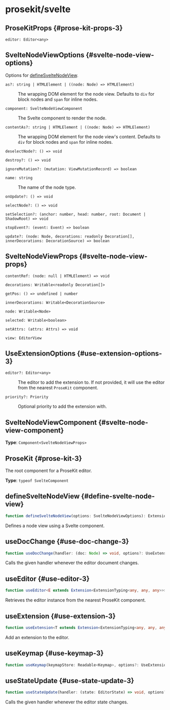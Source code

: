 # prosekit/svelte

## ProseKitProps {#prose-kit-props-3}

<dl>

<dt>

`editor: Editor<any>`

</dt>

<dd>

</dd>

</dl>

## SvelteNodeViewOptions {#svelte-node-view-options}

Options for [defineSvelteNodeView](svelte.md#define-svelte-node-view).

<dl>

<dt>

`as?: string | HTMLElement | ((node: Node) => HTMLElement)`

</dt>

<dd>

The wrapping DOM element for the node view. Defaults to `div` for block nodes and `span` for inline nodes.

</dd>

<dt>

`component: SvelteNodeViewComponent`

</dt>

<dd>

The Svelte component to render the node.

</dd>

<dt>

`contentAs?: string | HTMLElement | ((node: Node) => HTMLElement)`

</dt>

<dd>

The wrapping DOM element for the node view's content. Defaults to `div` for block nodes and `span` for inline nodes.

</dd>

<dt>

`deselectNode?: () => void`

</dt>

<dd>

</dd>

<dt>

`destroy?: () => void`

</dt>

<dd>

</dd>

<dt>

`ignoreMutation?: (mutation: ViewMutationRecord) => boolean`

</dt>

<dd>

</dd>

<dt>

`name: string`

</dt>

<dd>

The name of the node type.

</dd>

<dt>

`onUpdate?: () => void`

</dt>

<dd>

</dd>

<dt>

`selectNode?: () => void`

</dt>

<dd>

</dd>

<dt>

`setSelection?: (anchor: number, head: number, root: Document | ShadowRoot) => void`

</dt>

<dd>

</dd>

<dt>

`stopEvent?: (event: Event) => boolean`

</dt>

<dd>

</dd>

<dt>

`update?: (node: Node, decorations: readonly Decoration[], innerDecorations: DecorationSource) => boolean`

</dt>

<dd>

</dd>

</dl>

## SvelteNodeViewProps {#svelte-node-view-props}

<dl>

<dt>

`contentRef: (node: null | HTMLElement) => void`

</dt>

<dd>

</dd>

<dt>

`decorations: Writable<readonly Decoration[]>`

</dt>

<dd>

</dd>

<dt>

`getPos: () => undefined | number`

</dt>

<dd>

</dd>

<dt>

`innerDecorations: Writable<DecorationSource>`

</dt>

<dd>

</dd>

<dt>

`node: Writable<Node>`

</dt>

<dd>

</dd>

<dt>

`selected: Writable<boolean>`

</dt>

<dd>

</dd>

<dt>

`setAttrs: (attrs: Attrs) => void`

</dt>

<dd>

</dd>

<dt>

`view: EditorView`

</dt>

<dd>

</dd>

</dl>

## UseExtensionOptions {#use-extension-options-3}

<dl>

<dt>

`editor?: Editor<any>`

</dt>

<dd>

The editor to add the extension to. If not provided, it will use the
editor from the nearest `ProseKit` component.

</dd>

<dt>

`priority?: Priority`

</dt>

<dd>

Optional priority to add the extension with.

</dd>

</dl>

## SvelteNodeViewComponent {#svelte-node-view-component}

**Type**: `Component<SvelteNodeViewProps>`

## ProseKit {#prose-kit-3}

The root component for a ProseKit editor.

**Type**: `typeof SvelteComponent`

## defineSvelteNodeView {#define-svelte-node-view}

```ts
function defineSvelteNodeView(options: SvelteNodeViewOptions): Extension
```

Defines a node view using a Svelte component.

## useDocChange {#use-doc-change-3}

```ts
function useDocChange(handler: (doc: Node) => void, options?: UseExtensionOptions): void
```

Calls the given handler whenever the editor document changes.

## useEditor {#use-editor-3}

```ts
function useEditor<E extends Extension<ExtensionTyping<any, any, any>>>(options?: { update?: boolean }): Readable<Editor<E>>
```

Retrieves the editor instance from the nearest ProseKit component.

## useExtension {#use-extension-3}

```ts
function useExtension<T extends Extension<ExtensionTyping<any, any, any>>>(extension: Readable<null | T>, options?: UseExtensionOptions): void
```

Add an extension to the editor.

## useKeymap {#use-keymap-3}

```ts
function useKeymap(keymapStore: Readable<Keymap>, options?: UseExtensionOptions): void
```

## useStateUpdate {#use-state-update-3}

```ts
function useStateUpdate(handler: (state: EditorState) => void, options?: UseExtensionOptions): void
```

Calls the given handler whenever the editor state changes.
